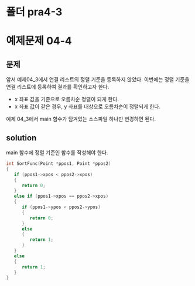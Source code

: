 # 폴더 pra4-3

# 예제문제 04-4

## 문제

앞서 예제04_3에서 연결 리스트의 정렬 기준을 등록하지 않았다.
이번에는 정렬 기준을 연결 리스트에 등록하여 결과를 확인하고자 한다.

- x 좌표 값을 기준으로 오름차순 정렬이 되게 한다.
- x 좌표 값이 같은 경우, y 좌표를 대상으로 오름차순이 정렬되게 한다.

예제 04_3에서 main 함수가 담겨있는 소스파일 하나만 변경하면 된다.

## solution

main 함수에 정렬 기준인 함수를 작성해야 한다.

```c
int SortFunc(Point *ppos1, Point *ppos2)
{
   if (ppos1->xpos < ppos2->xpos)
   {
      return 0;
   }
   else if (ppos1->xpos == ppos2->xpos)
   {
      if (ppos1->ypos < ppos2->ypos)
      {
         return 0;
      }
      else
      {
         return 1;
      }
   }
   else
   {
      return 1;
   }
}
```
